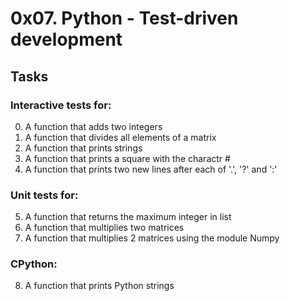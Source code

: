 # 0x07. Python - Test-driven development
## Tasks
### Interactive tests for:
0. A function that adds two integers
1. A function that divides all elements of a matrix
2. A function that prints strings
3. A function that prints a square with the charactr #
4. A function that prints two new lines after each of '.', '?' and ':'

### Unit tests for:
5. A function that returns the maximum integer in list
6. A function that multiplies two matrices
7. A function that multiplies 2 matrices using the module Numpy
### CPython:
8. A function that prints Python strings
